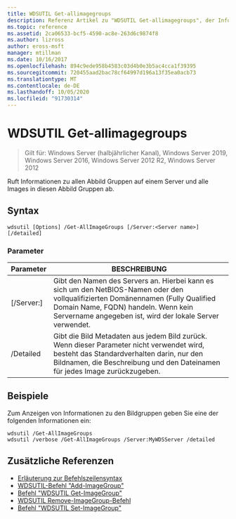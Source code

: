 ```yaml
---
title: WDSUTIL Get-allimagegroups
description: Referenz Artikel zu "WDSUTIL Get-allimagegroups", der Informationen zu allen Image Gruppen auf einem Server und alle Images in diesen Abbild Gruppen abruft.
ms.topic: reference
ms.assetid: 2ca06533-bcf5-4590-ac8e-263d6c9874f8
ms.author: lizross
author: eross-msft
manager: mtillman
ms.date: 10/16/2017
ms.openlocfilehash: 894c9ede958b4583c03d4b0e3b5ac4cca1f39395
ms.sourcegitcommit: 720455aad2bac78cf64997d196a13f35ea0acb73
ms.translationtype: MT
ms.contentlocale: de-DE
ms.lasthandoff: 10/05/2020
ms.locfileid: "91730314"
---
```

# <a name="wdsutil-get-allimagegroups"></a>WDSUTIL Get-allimagegroups

> Gilt für: Windows Server (halbjährlicher Kanal), Windows Server 2019, Windows Server 2016, Windows Server 2012 R2, Windows Server 2012

Ruft Informationen zu allen Abbild Gruppen auf einem Server und alle Images in diesen Abbild Gruppen ab.

## <a name="syntax"></a>Syntax
```
wdsutil [Options] /Get-AllImageGroups [/Server:<Server name>] [/detailed]
```
### <a name="parameters"></a>Parameter
|Parameter|BESCHREIBUNG|
|-------|--------|
|[/Server:<Server name>]|Gibt den Namen des Servers an. Hierbei kann es sich um den NetBIOS-Namen oder den vollqualifizierten Domänennamen (Fully Qualified Domain Name, FQDN) handeln. Wenn kein Servername angegeben ist, wird der lokale Server verwendet.|
|/Detailed|Gibt die Bild Metadaten aus jedem Bild zurück. Wenn dieser Parameter nicht verwendet wird, besteht das Standardverhalten darin, nur den Bildnamen, die Beschreibung und den Dateinamen für jedes Image zurückzugeben.|
## <a name="examples"></a>Beispiele
Zum Anzeigen von Informationen zu den Bildgruppen geben Sie eine der folgenden Informationen ein:
```
wdsutil /Get-AllImageGroups
wdsutil /verbose /Get-AllImageGroups /Server:MyWDSServer /detailed
```
## <a name="additional-references"></a>Zusätzliche Referenzen
- [Erläuterung zur Befehlszeilensyntax](command-line-syntax-key.md)
- [WDSUTIL-Befehl "Add-ImageGroup"](wdsutil-add-imagegroup.md)
- [Befehl "WDSUTIL Get-ImageGroup"](wdsutil-get-imagegroup.md)
- [WDSUTIL Remove-ImageGroup-Befehl](wdsutil-remove-imagegroup.md)
- [Befehl "WDSUTIL Set-ImageGroup"](wdsutil-set-imagegroup.md)
